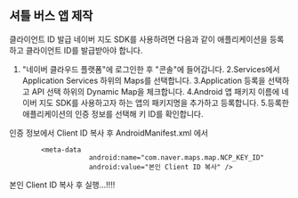 ## 셔틀 버스 앱 제작
클라이언트 ID 발급
네이버 지도 SDK를 사용하려면 다음과 같이 애플리케이션을 등록하고 클라이언트 ID를 발급받아야 합니다.

1. "네이버 클라우드 플랫폼"에 로그인한 후 "콘솔"에 들어갑니다.
2.Services에서 Application Services 하위의 Maps를 선택합니다.
3.Application 등록을 선택하고 API 선택 하위의 Dynamic Map을 체크합니다.
4.Android 앱 패키지 이름에 네이버 지도 SDK를 사용하고자 하는 앱의 패키지명을 추가하고 등록합니다.
5.등록한 애플리케이션의 인증 정보를 선택해 키 ID를 확인합니다.

인증 정보에서 Client ID 복사 후 AndroidManifest.xml 에서

            <meta-data
                        android:name="com.naver.maps.map.NCP_KEY_ID"
                        android:value="본인 Client ID 복사" />
        

본인 Client ID 복사 후 실행...!!!!
